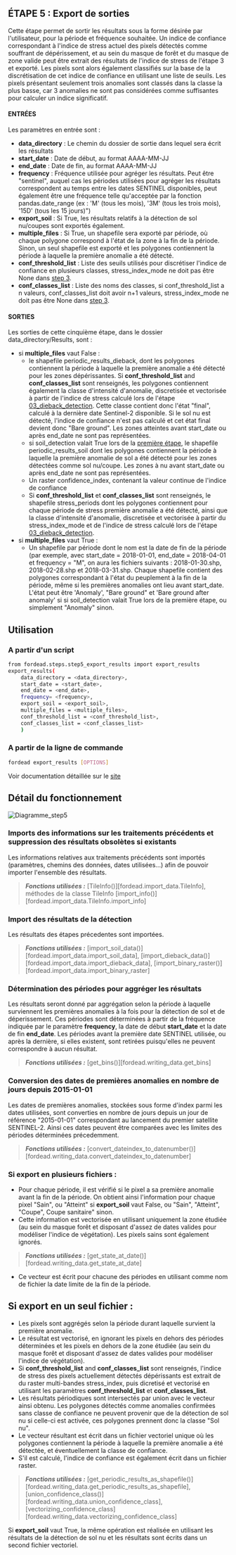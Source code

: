 ## ÉTAPE 5 : Export de sorties
Cette étape permet de sortir les résultats sous la forme désirée par l'utilisateur, pour la période et fréquence souhaitée. 
Un indice de confiance correspondant à l'indice de stress actuel des pixels détectés comme souffrant de dépérissement, et au sein du masque de forêt et du masque de zone valide peut être extrait des résultats de l'indice de stress de l'étape 3 et exporté.
Les pixels sont alors également classifiés sur la base de la discrétisation de cet indice de confiance en utilisant une liste de seuils. Les pixels présentant seulement trois anomalies sont classés dans la classe la plus basse, car 3 anomalies ne sont pas considérées comme suffisantes pour calculer un indice significatif.

#### ENTRÉES
Les paramètres en entrée sont :
- **data_directory** : Le chemin du dossier de sortie dans lequel sera écrit les résultats
- **start_date** : Date de début, au format AAAA-MM-JJ
- **end_date** : Date de fin, au format AAAA-MM-JJ
- **frequency** : Fréquence utilisée pour agréger les résultats. Peut être "sentinel", auquel cas les périodes utilisées pour agréger les résultats correspondent au temps entre les dates SENTINEL disponibles, peut également être une fréquence telle qu'acceptée par la fonction pandas.date_range (ex : 'M' (tous les mois), '3M' (tous les trois mois), '15D' (tous les 15 jours)")
- **export_soil** : Si True, les résultats relatifs à la détection de sol nu/coupes sont exportés également.
- **multiple_files** : Si True, un shapefile sera exporté par période, où chaque polygone correspond à l'état de la zone à la fin de la période. Sinon, un seul shapefile est exporté et les polygones contiennent la période à laquelle la première anomalie a été détecté.
- **conf_threshold_list** : Liste des seuils utilisés pour discrétiser l'indice de confiance en plusieurs classes, stress_index_mode ne doit pas être None dans [step 3](https://fordead.gitlab.io/fordead_package/docs/user_guides/french/03_dieback_detection/).
- **conf_classes_list** : Liste des noms des classes, si conf_threshold_list a n valeurs, conf_classes_list doit avoir n+1 valeurs, stress_index_mode ne doit pas être None dans [step 3](https://fordead.gitlab.io/fordead_package/docs/user_guides/french/03_dieback_detection/).

#### SORTIES
Les sorties de cette cinquième étape, dans le dossier data_directory/Results, sont :
- si **multiple_files** vaut False :
    - le shapefile periodic_results_dieback, dont les polygones contiennent la période à laquelle la première anomalie a été détecté pour les zones dépérissantes. Si **conf_threshold_list** and **conf_classes_list** sont renseignés, les polygones contiennent également la classe d'intensité d'anomalie, discretisée et vectorisée à partir de l'indice de stress calculé lors de l'étape [03_dieback_detection](https://fordead.gitlab.io/fordead_package/docs/user_guides/french/03_dieback_detection/). Cette classe contient donc l'état "final", calculé à la dernière date Sentinel-2 disponible. Si le sol nu est détecté, l'indice de confiance n'est pas calculé et cet état final devient donc "Bare ground". Les zones atteintes avant start_date ou après end_date ne sont pas représentées.
    - si soil_detection valait True lors de la [première étape](https://fordead.gitlab.io/fordead_package/docs/user_guides/french/01_compute_masked_vegetationindex/), le shapefile periodic_results_soil dont les polygones contiennent la période à laquelle la première anomalie de sol a été détecté pour les zones détectées comme sol nu/coupe. Les zones à nu avant start_date ou après end_date ne sont pas représentées.
	- Un raster confidence_index, contenant la valeur continue de l'indice de confiance
	- Si **conf_threshold_list** et **conf_classes_list** sont renseignés, le shapefile stress_periods dont les polygones contiennent pour chaque période de stress première anomalie a été détecté, ainsi que la classe d'intensité d'anomalie, discretisée et vectorisée à partir du stress_index_mode et de l'indice de stress calculé lors de l'étape [03_dieback_detection](https://fordead.gitlab.io/fordead_package/docs/user_guides/french/03_dieback_detection/).
- si **multiple_files** vaut True :
    - Un shapefile par période dont le nom est la date de fin de la période (par exemple, avec start_date = 2018-01-01, end_date = 2018-04-01 et frequency = "M", on aura les fichiers suivants : 2018-01-30.shp, 2018-02-28.shp et 2018-03-31.shp. Chaque shapefile contient des polygones correspondant à l'état du peuplement à la fin de la période, même si les premières anomalies ont lieu avant start_date. L'état peut être 'Anomaly', "Bare ground" et 'Bare ground after anomaly' si si soil_detection valait True lors de la première étape, ou simplement "Anomaly" sinon.

## Utilisation
### A partir d'un script

```bash
from fordead.steps.step5_export_results import export_results
export_results(
    data_directory = <data_directory>,
    start_date = <start_date>,
    end_date = <end_date>,
    frequency= <frequency>,
    export_soil = <export_soil>,
    multiple_files = <multiple_files>,
    conf_threshold_list = <conf_threshold_list>,
    conf_classes_list = <conf_classes_list>
    )
```

### A partir de la ligne de commande

```bash
fordead export_results [OPTIONS]
```

Voir documentation détaillée sur le [site](https://fordead.gitlab.io/fordead_package/docs/cli/#fordead-export_results)

## Détail du fonctionnement

![Diagramme_step5](Diagrams/Diagramme_step5.png "Diagramme_step5")

### Imports des informations sur les traitements précédents et suppression des résultats obsolètes si existants
Les informations relatives aux traitements précédents sont importés (paramètres, chemins des données, dates utilisées...) afin de pouvoir importer l'ensemble des résultats.
> **_Fonctions utilisées :_** [TileInfo()][fordead.import_data.TileInfo], méthodes de la classe TileInfo [import_info()][fordead.import_data.TileInfo.import_info]

### Import des résultats de la détection 
Les résultats des étapes précedentes sont importées.
> **_Fonctions utilisées :_** [import_soil_data()][fordead.import_data.import_soil_data], [import_dieback_data()][fordead.import_data.import_dieback_data], [import_binary_raster()][fordead.import_data.import_binary_raster]

### Détermination des périodes pour aggréger les résultats
Les résultats seront donné par aggrégation selon la période à laquelle surviennent les premières anomalies à la fois pour la détection de sol et de déperissement. Ces périodes sont déterminées à partir de la fréquence indiquée par le paramètre **frequency**, la date de début **start_date** et la date de fin **end_date**. Les périodes avant la première date SENTINEL utilisée, ou après la dernière, si elles existent, sont retirées puisqu'elles ne peuvent correspondre à aucun résultat.
> **_Fonctions utilisées :_** [get_bins()][fordead.writing_data.get_bins]

### Conversion des dates de premières anomalies en nombre de jours depuis 2015-01-01
Les dates de premières anomalies, stockées sous forme d'index parmi les dates utilisées, sont converties en nombre de jours depuis un jour de référence "2015-01-01" correspondant au lancement du premier satellite SENTINEL-2. Ainsi ces dates peuvent être comparées avec les limites des périodes déterminées précedemment.
> **_Fonctions utilisées :_** [convert_dateindex_to_datenumber()][fordead.writing_data.convert_dateindex_to_datenumber]

### Si export en plusieurs fichiers :
- Pour chaque période, il est vérifié si le pixel a sa première anomalie avant la fin de la période. On obtient ainsi l'information pour chaque pixel "Sain", ou "Atteint" si **export_soil** vaut False, ou "Sain", "Atteint", "Coupe", Coupe sanitaire" sinon. 
- Cette information est vectorisée en utilisant uniquement la zone étudiée (au sein du masque forêt et disposant d'assez de dates valides pour modéliser l'indice de végétation). Les pixels sains sont également ignorés.
> **_Fonctions utilisées :_** [get_state_at_date()][fordead.writing_data.get_state_at_date]
- Ce vecteur est écrit pour chacune des périodes en utilisant comme nom de fichier la date limite de la fin de la période.

## Si export en un seul fichier :
- Les pixels sont aggrégés selon la période durant laquelle survient la première anomalie. 
- Le résultat est vectorisé, en ignorant les pixels en dehors des périodes déterminées et les pixels en dehors de la zone étudiée (au sein du masque forêt et disposant d'assez de dates valides pour modéliser l'indice de végétation).
- Si **conf_threshold_list** and **conf_classes_list** sont renseignés, l'indice de stress des pixels actuellement détectés dépérissants est extrait de du raster multi-bandes stress_index, puis dicretisé et vectorisé en utilisant les paramètres **conf_threshold_list** et **conf_classes_list**.
- Les résultats périodiques sont intersectés par union avec le vecteur ainsi obtenu. Les polygones détectés comme anomalies confirmées sans classe de confiance ne peuvent provenir que de la détection de sol nu si celle-ci est activée, ces polygones prennent donc la classe "Sol nu".
- Le vecteur résultant est écrit dans un fichier vectoriel unique où les polygones contiennent la période à laquelle la première anomalie a été détectée, et éventuellement la classe de confiance.
- S'il est calculé, l'indice de confiance est également écrit dans un fichier raster.
> **_Fonctions utilisées :_** [get_periodic_results_as_shapefile()][fordead.writing_data.get_periodic_results_as_shapefile], [union_confidence_class()][fordead.writing_data.union_confidence_class], [vectorizing_confidence_class][fordead.writing_data.vectorizing_confidence_class]

Si **export_soil** vaut True, la même opération est réalisée en utilisant les résultats de la détection de sol nu et les résultats sont écrits dans un second fichier vectoriel.


